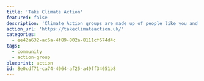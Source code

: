 ```yaml
---
title: 'Take Climate Action'
featured: false
description: 'Climate Action groups are made up of people like you and together they’ll bring about big systemic change. Join the network and kick-start climate action in your community.'
action_url: 'https://takeclimateaction.uk/'
categories:
  - ee42a632-ac6a-4f89-802a-8111cf674d4c
tags:
  - community
  - action-group
blueprint: action
id: 8e0cdf71-ca74-4064-af25-a49ff34051b8
---
```

